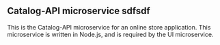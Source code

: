 ## Catalog-API microservice  sdfsdf

This is the Catalog-API microservice for an online store application. This microservice is written in Node.js, and is required by the UI microservice.
